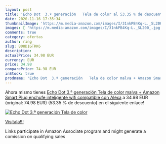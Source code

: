 ```yaml
---
layout: post
title: 'Echo Dot  3.ª generación   Tela de color al 53.35 % de descuento'
date: 2020-11-16 17:35:34
thumbnailImage: 'https://m.media-amazon.com/images/I/31nkPB4Kq-L._SL200_.jpg'
images: [ 'https://m.media-amazon.com/images/I/31nkPB4Kq-L._SL200_.jpg' ]
comments: true
category: ofertas
author: ring
slug: B08D1GTRK6
description:
actualPrice: 34.98 EUR
currency: EUR
price: 34.98
comparePrice: 74.98 EUR
inStock: true
prodname: 'Echo Dot  3.ª generación   Tela de color malva + Amazon Smart Plug  enchufe inteligente wifi   compatible con Alexa'
---
```


Ahora mismo tienes [Echo Dot  3.ª generación   Tela de color malva + Amazon Smart Plug  enchufe inteligente wifi   compatible con Alexa](https://www.amazon.es/dp/B08D1GTRK6/?tag=tolees-21) a 34.98 EUR (original: 74.98 EUR) (53.35 %  de descuento) en el siguiente enlace!

[![Echo Dot  3.ª generación   Tela de color](https://m.media-amazon.com/images/I/31nkPB4Kq-L._SL200_.jpg)](https://www.amazon.es/dp/B08D1GTRK6/?tag=tolees-21)

[Visítala!!!](https://www.amazon.es/dp/B08D1GTRK6/?tag=tolees-21)

Links participate in Amazon Associate program and might generate a comission on qualifying sales
